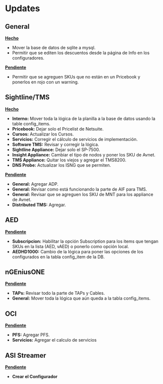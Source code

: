 # Updates
## General

<ins>**Hecho**</ins>
- Mover la base de datos de sqlite a mysql.
- Permitir que se editen los descuentos desde la página de Info en los configuradores.

<ins>**Pendiente**</ins>
- Permitir que se agreguen SKUs que no están en un Pricebook y ponerlos en rojo con un warning.

## Sightline/TMS

<ins>**Hecho**</ins>
- **Interno:** Mover toda la lógica de la planilla a la base de datos usando la table config_items.
- **Pricebook:** Dejar solo el Pricelist de Netsuite.
- **Cursos:** Actualizar los Cursos.
- **Servicios:** Corregir el cálculo de servicios de implementación.
- **Software TMS:** Revisar y corregir la lógica.
- **Sightline Appliance:** Dejar solo el SP-7500.
- **Insight Appliance:** Cambiar el tipo de nodos y poner los SKU de Avnet.
- **TMS Appliance:** Quitar los viejos y agregar el TMS8200.
- **DNS Probe:** Actualizar los ISNG que se permiten.

<ins>**Pendiente**</ins>
- **General:** Agregar ADP.
- **General:** Revisar como está funcionando la parte de AIF para TMS.
- **General:** Revisar que se agreguen los SKU de MNT para los appliance de Avnet.
- **Distributed TMS:** Agregar.

## AED

<ins>**Pendiente**</ins>
- **Subscripcion:** Habilitar la opción Subscription para los items que tengan SKUs en la lista (AED, vAED) o ponerlo como opción local.
- **AEDHD1000:** Cambio de la lógica para poner las opciones de los configurados en la tabla config_item de la DB.

## nGEniusONE

<ins>**Pendiente**</ins>

- **TAPs:** Revisar todo la parte de TAPs y Cables.
- **General:** Mover toda la lógica que aún queda a la tabla config_items.

## OCI

<ins>**Pendiente**</ins>
- **PFS:** Agregar PFS.
- **Servicios:** Agregar el calculo de servicios

## ASI Streamer

<ins>**Pendiente**</ins>
- **Crear el Configurador**
